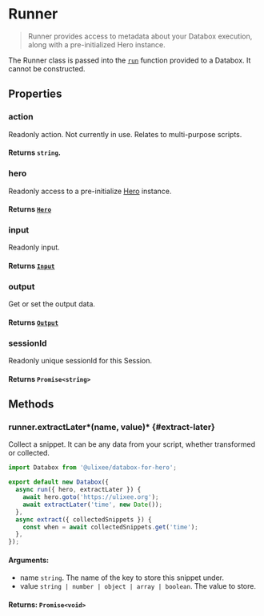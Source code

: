 # Runner

> Runner provides access to metadata about your Databox execution, along with a pre-initialized Hero instance.

The Runner class is passed into the [`run`](/docs/databox/basic-interfaces/databox#constructor) function provided to a Databox. It cannot be constructed.

## Properties

### action

Readonly action. Not currently in use. Relates to multi-purpose scripts.

#### **Returns** `string`.

### hero

Readonly access to a pre-initialize [Hero](/docs/hero) instance.

#### **Returns** [`Hero`](/docs/hero)

### input

Readonly input.

#### **Returns** [`Input`](/docs/databox/advanced/input)

### output

Get or set the output data.

#### **Returns** [`Output`](/docs/databox/advanced/output)

### sessionId

Readonly unique sessionId for this Session.

#### **Returns** `Promise<string>`

## Methods

### runner.extractLater*(name, value)* {#extract-later}

Collect a snippet. It can be any data from your script, whether transformed or collected.

```js
import Databox from '@ulixee/databox-for-hero';

export default new Databox({
  async run({ hero, extractLater }) {
    await hero.goto('https://ulixee.org');
    await extractLater('time', new Date());
  },
  async extract({ collectedSnippets }) {
    const when = await collectedSnippets.get('time');
  },
});
```

#### **Arguments**:

- name `string`. The name of the key to store this snippet under.
- value `string | number | object | array | boolean`. The value to store.

#### **Returns**: `Promise<void>`
